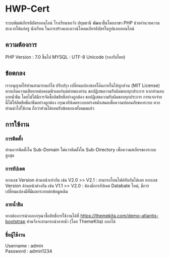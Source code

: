# HWP-Cert
ระบบพิมพ์เกียรติบัตรออนไลน์ โรงเรียนหอวัง ปทุมธานี พัฒนาขึ้นโดยภาษา PHP ช่วยอำนวยความสะดวกให้แก่ครู นักเรียน ในการสร้างและดาวน์โหลดเกียรติบัตรในรูปแบบออนไลน์

## ความต้องการ
PHP Version : 7.0 ขึ้นไป
MYSQL : UTF-8 Unicode (รองรับไทย)

## ข้อตกลง
เราอนุญาตให้ท่านสามารถแก้ไข ปรับปรุง เปลี่ยนแปลงซอสโค๊ดภายในได้ทุุกส่วน (MIT License)
หากเกิดความเสียหายต่อคอมพิวเตอร์แม่ค่ายของท่าน ขอปฎิเสธความรับผิดชอบทุกประการ
หากท่านลบลายน้ำธีม โดยไม่ได้มีการจัดซื้อลิขสิทธิ์อย่างถูกต้อง ขอปฎิเสธความรับผิดชอบทุกประการ
การแจกจ่ายนี้ได้ให้ลิขสิทธิ์แก่ธีมอย่างถูกต้อง
กรุณาอัปเดตระบบอย่างสม่ำเสมอเพื่อความปลอดภัยของระบบ
หากท่านนำไปใช้งาน ถือว่าท่านได้ยอมรับข้อตกลงทั้งหมดแล้ว

## การใช้งาน
### การติดตั้ง
ท่านควรติดตั้งใน Sub-Domain ไม่ควรติดตั้งใน Sub-Directory เพื่อความสเถียรของระบบสูงสุด

### การอัปเดต
หากเลข Version ด้านหน้าเท่ากัน เช่น V2.0 >> V2.1 : สามารถโยนไฟล์ทับกันได้เลย
หากเลข  Version ด้านหน้าต่างกัน เช่น V1.1 >> V2.0 : ต้องมีการอัปเดต Databate ใหม่, มีการเปลี่ยนแปลงมีที่มีผลกระทบต่อข้อมูลเดิม

### ลายน้ำธีม
หากต้องการนำออกกรุณาซื้อสิทธิ์การใช้งานได้ที่ https://themekita.com/demo-atlantis-bootstrap ท่านจึงจะสามารถนำลายน้ำ (โดย ThemeKita) ออกได้

### ชื่อผู้ใช้งาน
Username : admin <br>
Password : admin1234
